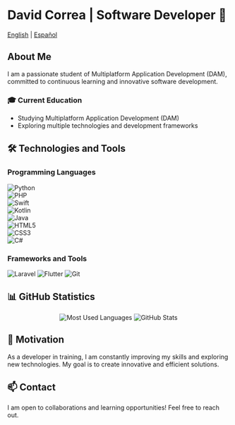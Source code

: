# David Correa | Software Developer 🚀

[English](README.md) | [Español](README-es.md)

## About Me

I am a passionate student of Multiplatform Application Development (DAM), committed to continuous learning and innovative software development.

### 🎓 Current Education
- Studying Multiplatform Application Development (DAM)
- Exploring multiple technologies and development frameworks

## 🛠️ Technologies and Tools

### Programming Languages
![Python](https://img.shields.io/badge/Python-3776AB.svg?logo=python&logoColor=white)  
![PHP](https://img.shields.io/badge/PHP-777BB4.svg?logo=php&logoColor=white)  
![Swift](https://img.shields.io/badge/Swift-FA7343.svg?logo=swift&logoColor=white)  
![Kotlin](https://img.shields.io/badge/Kotlin-0095D5.svg?logo=kotlin&logoColor=white)  
![Java](https://img.shields.io/badge/Java-ED8B00.svg?logo=java&logoColor=white)  
![HTML5](https://img.shields.io/badge/HTML-E34F26.svg?logo=html5&logoColor=white)  
![CSS3](https://img.shields.io/badge/CSS-1572B6.svg?logo=css3&logoColor=white)  
![C#](https://img.shields.io/badge/C%23-239120.svg?logo=c-sharp&logoColor=white)  


### Frameworks and Tools
![Laravel](https://img.shields.io/badge/Laravel-FF2D20.svg?logo=laravel&logoColor=white)
![Flutter](https://img.shields.io/badge/Flutter-02569B.svg?logo=flutter&logoColor=white)
![Git](https://img.shields.io/badge/Git-F05032.svg?logo=git&logoColor=white)

## 📊 GitHub Statistics

<div align="center">
  <img src="https://github-readme-stats.vercel.app/api/top-langs?username=XCDavidXD2&show_icons=true&theme=dark&locale=en&layout=compact" alt="Most Used Languages"/>
  <img src="https://github-readme-stats.vercel.app/api?username=XCDavidXD2&show_icons=true&theme=dark&locale=en" alt="GitHub Stats"/>
</div>

## 🌟 Motivation

As a developer in training, I am constantly improving my skills and exploring new technologies. My goal is to create innovative and efficient solutions.

## 📫 Contact

I am open to collaborations and learning opportunities! Feel free to reach out.


